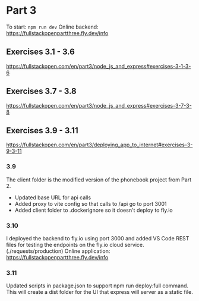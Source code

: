 # Part 3 
To start: ```npm run dev```
Online backend: https://fullstackopenpartthree.fly.dev/info

## Exercises 3.1 - 3.6
https://fullstackopen.com/en/part3/node_js_and_express#exercises-3-1-3-6

## Exercises 3.7 - 3.8
https://fullstackopen.com/en/part3/node_js_and_express#exercises-3-7-3-8

## Exercises 3.9 - 3.11
https://fullstackopen.com/en/part3/deploying_app_to_internet#exercises-3-9-3-11

### 3.9
The client folder is the modified version of the phonebook project from Part 2.
- Updated base URL for api calls
- Added proxy to vite config so that calls to /api go to port 3001
- Added client folder to .dockerignore so it doesn't deploy to fly.io

### 3.10
I deployed the backend to fly.io using port 3000 and added VS Code REST files for testing the endpoints on the fly.io cloud service. (./requests/production)
Online application: https://fullstackopenpartthree.fly.dev/info

### 3.11
Updated scripts in package.json to support npm run deploy:full command. This will create a dist folder for the UI that express will server as a static file.